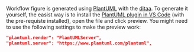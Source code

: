 Workflow figure is generated using [PlantUML](https://plantuml.com/ditaa) with the [ditaa](https://ditaa.sourceforge.net).
To generate it yourself, the easist way is to install the [PlantUML plugin in VS Code](https://marketplace.visualstudio.com/items?itemName=jebbs.plantuml) (with the pre-requiste installed), open the file and click preview.
You might need to use the following settings to make the preview work:

```json
"plantuml.render": "PlantUMLServer",
"plantuml.server": "https://www.plantuml.com/plantuml",
```
